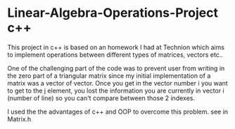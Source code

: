 # Linear-Algebra-Operations-Project c++

This project in c++ is based on an homework I had at Technion which aims to implement operations between different types of matrices, vectors etc..

One of the challenging part of the code was to prevent user from writing in the zero part of a triangular matrix since my initial implementation of a matrix was a vector of vector.
Once you get in the vector number i you want to get to the j element, you lost the information you are currently in vector i (number of line) so you can't compare between
those 2 indexes.

I used the the advantages of c++ and OOP to overcome this problem. see in Matrix.h

